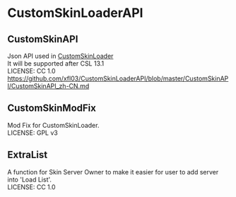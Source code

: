 # CustomSkinLoaderAPI

## CustomSkinAPI
Json API used in [CustomSkinLoader](https://github.com/JLChnToZ/MCCustomSkinLoader)  
It will be supported after CSL 13.1  
LICENSE: CC 1.0
https://github.com/xfl03/CustomSkinLoaderAPI/blob/master/CustomSkinAPI/CustomSkinAPI_zh-CN.md  
  
## CustomSkinModFix
Mod Fix for CustomSkinLoader.  
LICENSE: GPL v3  
  
## ExtraList
A function for Skin Server Owner to make it easier for user to add server into 'Load List'.  
LICENSE: CC 1.0  